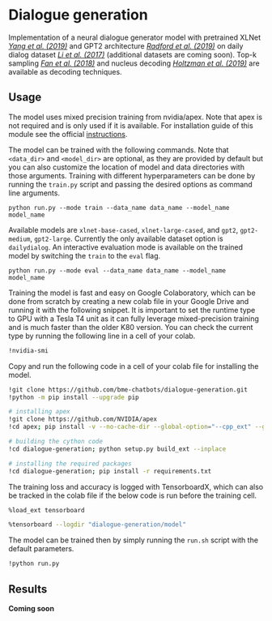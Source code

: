 # Dialogue generation

Implementation of a neural dialogue generator model with pretrained XLNet  *[Yang et al. (2019)](https://arxiv.org/pdf/1906.08237.pdf)* and GPT2 architecture *[Radford et al. (2019)](https://d4mucfpksywv.cloudfront.net/better-language-models/language-models.pdf)* on daily dialog dataset *[Li et al. (2017)](https://arxiv.org/pdf/1710.03957.pdf)* (additional datasets are coming soon). Top-k sampling *[Fan et al. (2018)](https://arxiv.org/pdf/1904.09751.pdf)* and nucleus decoding *[Holtzman et al. (2019)](https://arxiv.org/pdf/1904.09751.pdf)* are available as decoding techniques.

## Usage

The model uses mixed precision training from nvidia/apex. Note that apex is not required and is only used if it is available. For installation guide of this module see the official [instructions](https://github.com/NVIDIA/apex).

The model can be trained with the following commands. Note that `<data_dir>` and `<model_dir>` are optional, as they are provided by default but you can also customize the location of model and data directories with those arguments. Training with different hyperparameters can be done by running the `train.py` script and passing the desired options as command line arguments.

```console
python run.py --mode train --data_name data_name --model_name model_name
```

Available models are `xlnet-base-cased`, `xlnet-large-cased`, and `gpt2`, `gpt2-medium`, `gpt2-large`. Currently the only available dataset option is `dailydialog`. An interactive evaluation mode is available on the trained model by switching the `train` to the `eval` flag.

```console
python run.py --mode eval --data_name data_name --model_name model_name
```

Training the model is fast and easy on Google Colaboratory, which can be done from scratch by creating a new colab file in your Google Drive and running it with the following snippet. It is important to set the runtime type to GPU with a Tesla T4 unit as it can fully leverage mixed-precision training and is much faster than the older K80 version. You can check the current type by running the following line in a cell of your colab.

```bash
!nvidia-smi
```

Copy and run the following code in a cell of your colab file for installing the model.

```bash
!git clone https://github.com/bme-chatbots/dialogue-generation.git
!python -m pip install --upgrade pip

# installing apex
!git clone https://github.com/NVIDIA/apex
!cd apex; pip install -v --no-cache-dir --global-option="--cpp_ext" --global-option="--cuda_ext" .

# building the cython code
!cd dialogue-generation; python setup.py build_ext --inplace

# installing the required packages
!cd dialogue-generation; pip install -r requirements.txt
```

The training loss and accuracy is logged with TensorboardX, which can also be tracked in the colab file if the below code is run before the training cell.

```bash
%load_ext tensorboard
```

```bash
%tensorboard --logdir "dialogue-generation/model"
```

The model can be trained then by simply running the `run.sh` script with the default parameters.

```bash
!python run.py
```

## Results

**Coming soon**
